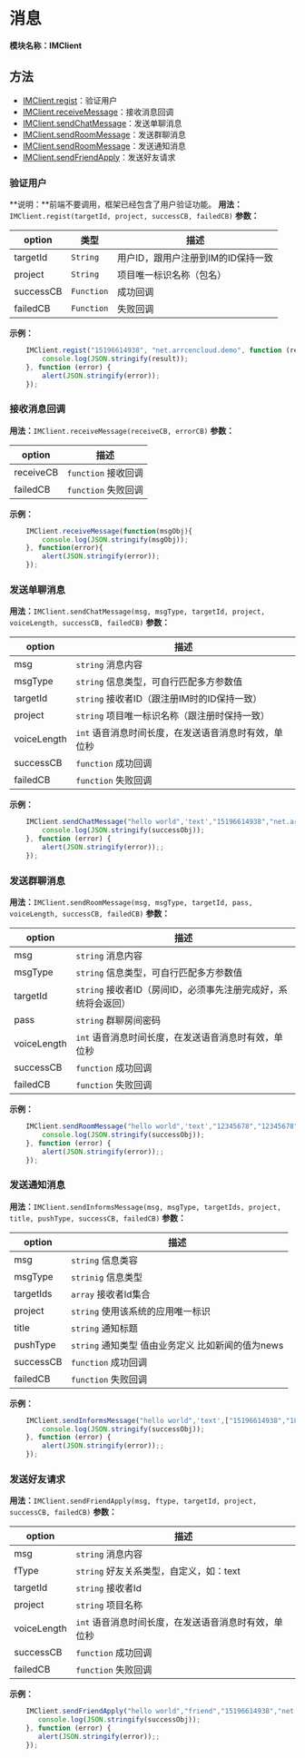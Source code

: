 # 消息
**模块名称：IMClient**

## 方法
* [IMClient.regist](#验证用户)：验证用户
* [IMClient.receiveMessage](#接收消息回调)：接收消息回调
* [IMClient.sendChatMessage](#发送单聊消息)：发送单聊消息
* [IMClient.sendRoomMessage](#发送群聊消息)：发送群聊消息
* [IMClient.sendRoomMessage](#发送通知消息)：发送通知消息
* [IMClient.sendFriendApply](#发送好友请求)：发送好友请求

### 验证用户
**说明：**前端不要调用，框架已经包含了用户验证功能。
**用法：**`IMClient.regist(targetId, project, successCB, failedCB)`
**参数：**

option | 类型 | 描述
--- | ---| ---
targetId | `String` | 用户ID，跟用户注册到IM的ID保持一致
project | `String` | 项目唯一标识名称（包名）
successCB | `Function` | 成功回调
failedCB | `Function` | 失败回调

**示例：**

```js
    IMClient.regist("15196614938", "net.arrcencloud.demo", function (result) {
        console.log(JSON.stringify(result));
    }, function (error) {
        alert(JSON.stringify(error));
    });
```

### 接收消息回调
**用法：**`IMClient.receiveMessage(receiveCB, errorCB)`
**参数：**

option | 描述
--- | ---
receiveCB | `function` 接收回调
failedCB | `function` 失败回调

**示例：**

```js
    IMClient.receiveMessage(function(msgObj){
        console.log(JSON.stringify(msgObj));
    }, function(error){
        alert(JSON.stringify(error));
    });
```

### 发送单聊消息
**用法：**`IMClient.sendChatMessage(msg, msgType, targetId, project, voiceLength, successCB, failedCB)`
**参数：**

option | 描述
--- | ---
msg | `string` 消息内容
msgType | `string` 信息类型，可自行匹配多方参数值
targetId | `string` 接收者ID（跟注册IM时的ID保持一致）
project | `string` 项目唯一标识名称（跟注册时保持一致）
voiceLength | `int` 语音消息时间长度，在发送语音消息时有效，单位秒
successCB | `function` 成功回调
failedCB | `function` 失败回调

**示例：**

```js
    IMClient.sendChatMessage("hello world",'text',"15196614938","net.arrcencloud.demo",0,function (successObj) {
        console.log(JSON.stringify(successObj));
    }, function (error) {
        alert(JSON.stringify(error));;
    });
```

### 发送群聊消息
**用法：**`IMClient.sendRoomMessage(msg, msgType, targetId, pass, voiceLength, successCB, failedCB)`
**参数：**

option | 描述
--- | ---
msg | `string` 消息内容
msgType | `string` 信息类型，可自行匹配多方参数值
targetId | `string` 接收者ID（房间ID，必须事先注册完成好，系统将会返回）
pass | `string` 群聊房间密码
voiceLength | `int` 语音消息时间长度，在发送语音消息时有效，单位秒
successCB | `function` 成功回调
failedCB | `function` 失败回调

**示例：**

```js
    IMClient.sendRoomMessage("hello world",'text',"12345678","12345678",0,function (successObj) {
        console.log(JSON.stringify(successObj));
    }, function (error) {
        alert(JSON.stringify(error));;
    });
```

### 发送通知消息
**用法：**`IMClient.sendInformsMessage(msg, msgType, targetIds, project, title, pushType, successCB, failedCB)`
**参数：**

option | 描述
--- | ---
msg | `string` 信息类容
msgType | `strinig` 信息类型
targetIds | `array` 接收者Id集合
project | `string` 使用该系统的应用唯一标识
title | `string` 通知标题
pushType | `string` 通知类型 值由业务定义 比如新闻的值为news
successCB | `function` 成功回调
failedCB | `function` 失败回调

**示例：**

```js
    IMClient.sendInformsMessage("hello world",'text',["15196614938","18381674033"],"net.arrcencloud.demo",'通知标题', 'NEWS', function (successObj) {
        console.log(JSON.stringify(successObj));
    }, function (error) {
        alert(JSON.stringify(error));;
    });
```

### 发送好友请求
**用法：**`IMClient.sendFriendApply(msg, ftype, targetId, project, successCB, failedCB)`
**参数：**

option | 描述
--- | ---
msg | `string` 消息内容
fType | `string` 好友关系类型，自定义，如：text
targetId | `string` 接收者Id
project | `string` 项目名称
voiceLength | `int` 语音消息时间长度，在发送语音消息时有效，单位秒
successCB | `function` 成功回调
failedCB | `function` 失败回调

**示例：**

```js
    IMClient.sendFriendApply("hello world","friend","15196614938","net.arrcencloud.demo",function (successObj) {
       console.log(JSON.stringify(successObj));
    }, function (error) {
       alert(JSON.stringify(error));;
    });
```


